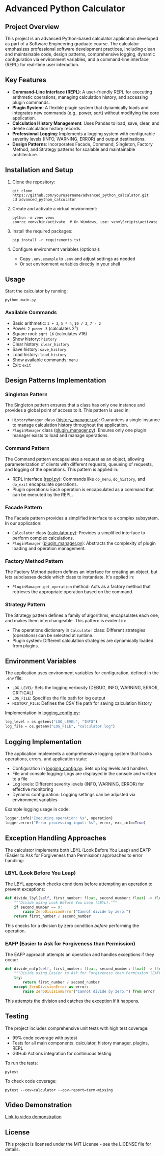 # Advanced Python Calculator

## Project Overview

This project is an advanced Python-based calculator application developed as part of a Software Engineering graduate course. The calculator emphasizes professional software development practices, including clean and maintainable code, design patterns, comprehensive logging, dynamic configuration via environment variables, and a command-line interface (REPL) for real-time user interaction.

## Key Features

- **Command-Line Interface (REPL)**: A user-friendly REPL for executing arithmetic operations, managing calculation history, and accessing plugin commands.
- **Plugin System**: A flexible plugin system that dynamically loads and integrates new commands (e.g., power, sqrt) without modifying the core application.
- **Calculation History Management**: Uses Pandas to load, save, clear, and delete calculation history records.
- **Professional Logging**: Implements a logging system with configurable severity levels (INFO, WARNING, ERROR) and output destinations.
- **Design Patterns**: Incorporates Facade, Command, Singleton, Factory Method, and Strategy patterns for scalable and maintainable architecture.

## Installation and Setup

1. Clone the repository:

   ```
   git clone https://github.com/yourusername/advanced_python_calculator.git
   cd advanced_python_calculator
   ```

2. Create and activate a virtual environment:

   ```
   python -m venv venv
   source venv/bin/activate  # On Windows, use: venv\Scripts\activate
   ```

3. Install the required packages:

   ```
   pip install -r requirements.txt
   ```

4. Configure environment variables (optional):
   - Copy `.env.example` to `.env` and adjust settings as needed
   - Or set environment variables directly in your shell

## Usage

Start the calculator by running:

```
python main.py
```

### Available Commands

- Basic arithmetic: `2 + 3`, `5 * 4`, `10 / 2`, `7 - 2`
- Power: `2 power 3` (calculates 2³)
- Square root: `sqrt 16` (calculates √16)
- Show history: `history`
- Clear history: `clear_history`
- Save history: `save_history`
- Load history: `load_history`
- Show available commands: `menu`
- Exit: `exit`

## Design Patterns Implementation

### Singleton Pattern

The Singleton pattern ensures that a class has only one instance and provides a global point of access to it. This pattern is used in:

- `HistoryManager` class ([history_manager.py](calculator/history_manager.py)): Guarantees a single instance to manage calculation history throughout the application.
- `PluginManager` class ([plugin_manager.py](calculator/plugin_manager.py)): Ensures only one plugin manager exists to load and manage operations.

### Command Pattern

The Command pattern encapsulates a request as an object, allowing parameterization of clients with different requests, queueing of requests, and logging of the operations. This pattern is applied in:

- REPL interface ([repl.py](calculator/repl.py)): Commands like `do_menu`, `do_history`, and `do_exit` encapsulate operations.
- Plugin operations: Each operation is encapsulated as a command that can be executed by the REPL.

### Facade Pattern

The Facade pattern provides a simplified interface to a complex subsystem. In our application:

- `Calculator` class ([calculator.py](calculator/calculator.py)): Provides a simplified interface to perform complex calculations.
- `PluginManager` ([plugin_manager.py](calculator/plugin_manager.py)): Abstracts the complexity of plugin loading and operation management.

### Factory Method Pattern

The Factory Method pattern defines an interface for creating an object, but lets subclasses decide which class to instantiate. It's applied in:

- `PluginManager.get_operation` method: Acts as a factory method that retrieves the appropriate operation based on the command.

### Strategy Pattern

The Strategy pattern defines a family of algorithms, encapsulates each one, and makes them interchangeable. This pattern is evident in:

- The operations dictionary in `Calculator` class: Different strategies (operations) can be selected at runtime.
- Plugin system: Different calculation strategies are dynamically loaded from plugins.

## Environment Variables

The application uses environment variables for configuration, defined in the `.env` file:

- `LOG_LEVEL`: Sets the logging verbosity (DEBUG, INFO, WARNING, ERROR, CRITICAL)
- `LOG_FILE`: Specifies the file path for log output
- `HISTORY_FILE`: Defines the CSV file path for saving calculation history

Implementation in [logging_config.py](calculator/logging_config.py):

```python
log_level = os.getenv("LOG_LEVEL", "INFO")
log_file = os.getenv("LOG_FILE", "calculator.log")
```

## Logging Implementation

The application implements a comprehensive logging system that tracks operations, errors, and application state:

- Configuration in [logging_config.py](calculator/logging_config.py): Sets up log levels and handlers
- File and console logging: Logs are displayed in the console and written to a file
- Log levels: Different severity levels (INFO, WARNING, ERROR) for effective monitoring
- Dynamic configuration: Logging settings can be adjusted via environment variables

Example logging usage in code:

```python
logger.info("Executing operation: %s", operation)
logger.error("Error processing input: %s", error, exc_info=True)
```

## Exception Handling Approaches

The calculator implements both LBYL (Look Before You Leap) and EAFP (Easier to Ask for Forgiveness than Permission) approaches to error handling:

### LBYL (Look Before You Leap)

The LBYL approach checks conditions before attempting an operation to prevent exceptions:

```python
def divide_lbyl(self, first_number: float, second_number: float) -> float:
    """Divide using Look Before You Leap (LBYL)."""
    if second_number == 0:
        raise ZeroDivisionError("Cannot divide by zero.")
    return first_number / second_number
```

This checks for a division by zero condition _before_ performing the operation.

### EAFP (Easier to Ask for Forgiveness than Permission)

The EAFP approach attempts an operation and handles exceptions if they occur:

```python
def divide_eafp(self, first_number: float, second_number: float) -> float:
    """Divide using Easier to Ask for Forgiveness than Permission (EAFP)."""
    try:
        return first_number / second_number
    except ZeroDivisionError as error:
        raise ZeroDivisionError("Cannot divide by zero.") from error
```

This attempts the division and catches the exception if it happens.

## Testing

The project includes comprehensive unit tests with high test coverage:

- 99% code coverage with pytest
- Tests for all main components: calculator, history manager, plugins, REPL
- GitHub Actions integration for continuous testing

To run the tests:

```
pytest
```

To check code coverage:

```
pytest --cov=calculator --cov-report=term-missing
```

## Video Demonstration

[Link to video demonstration](https://youtu.be/your-video-id)

## License

This project is licensed under the MIT License - see the LICENSE file for details.
